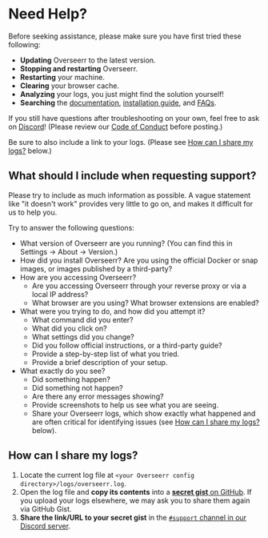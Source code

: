# Need Help?

Before seeking assistance, please make sure you have first tried these following:

- **Updating** Overseerr to the latest version.
- **Stopping and restarting** Overseerr.
- **Restarting** your machine.
- **Clearing** your browser cache.
- **Analyzing** your logs, you just might find the solution yourself!
- **Searching** the [documentation](../README.md), [installation guide](../getting-started/installation.md), and [FAQs](./faq.md).

If you still have questions after troubleshooting on your own, feel free to ask on [Discord](https://discord.gg/ckbvBtDJgC)! (Please review our [Code of Conduct](https://github.com/fallenbagel/jellyseerr/blob/develop/CODE_OF_CONDUCT.md) before posting.)

Be sure to also include a link to your logs. (Please see [How can I share my logs?](#how-can-i-share-my-logs) below.)

## What should I include when requesting support?

Please try to include as much information as possible. A vague statement like "it doesn't work" provides very little to go on, and makes it difficult for us to help you.

Try to answer the following questions:

- What version of Overseerr are you running? (You can find this in Settings → About → Version.)
- How did you install Overseerr? Are you using the official Docker or snap images, or images published by a third-party?
- How are you accessing Overseerr?
  - Are you accessing Overseerr through your reverse proxy or via a local IP address?
  - What browser are you using? What browser extensions are enabled?
- What were you trying to do, and how did you attempt it?
  - What command did you enter?
  - What did you click on?
  - What settings did you change?
  - Did you follow official instructions, or a third-party guide?
  - Provide a step-by-step list of what you tried.
  - Provide a brief description of your setup.
- What exactly do you see?
  - Did something happen?
  - Did something not happen?
  - Are there any error messages showing?
  - Provide screenshots to help us see what you are seeing.
  - Share your Overseerr logs, which show exactly what happened and are often critical for identifying issues (see [How can I share my logs?](#how-can-i-share-my-logs) below).

## How can I share my logs?

1. Locate the current log file at `<your Overseerr config directory>/logs/overseerr.log`.
2. Open the log file and **copy its contents** into a [**secret gist** on GitHub](https://gist.github.com/). If you upload your logs elsewhere, we may ask you to share them again via GitHub Gist.
3. **Share the link/URL to your secret gist** in the [`#support` channel in our Discord server](https://discord.gg/ckbvBtDJgC).
